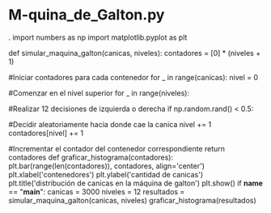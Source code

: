 # M-quina_de_Galton.py
.
import numbers as np
import matplotlib.pyplot as plt

def simular_maquina_galton(canicas, niveles):
    contadores = [0] * (niveles + 1)

#Iniciar contadores para cada contenedor 
    for _ in range(canicas):
        nivel = 0

#Comenzar en el nivel superior 
        for _ in range(niveles):

#Realizar 12 decisiones de izquierda o derecha
            if np.random.rand() < 0.5:

#Decidir aleatoriamente hacia donde cae la canica 
                nivel += 1
                contadores[nivel] += 1

#Incrementar el contador del contenedor correspondiente
                return contadores
            def graficar_histograma(contadores):
                plt.bar(range(len(contadores)), contadores, align='center')   
                plt.xlabel('contenedores')
                plt.ylabel('cantidad de canicas')
                plt.title('distribución de canicas en la máquina de galton')
                plt.show()
            if __name__ == "__main__":
                canicas = 3000
                niveles = 12
                resultados = simular_maquina_galton(canicas, niveles)
                graficar_histograma(resultados)
